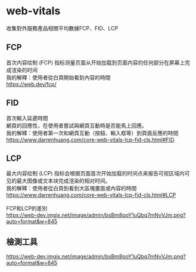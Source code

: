 # web-vitals
收集對外服務產品相關平均數據FCP、FID、LCP

## FCP
首次内容绘制 (FCP) 指标测量页面从开始加载到页面内容的任何部分在屏幕上完成渲染的时间<br>
我的解釋：使用者從白頁開始看到內容的時間<br>
https://web.dev/fcp/

## FID
首次輸入延遲時間<br>
網頁的回應性，在使用者嘗試與網頁互動時是否能馬上回應。<br>
我的解釋：使用者第一次和網頁互動（按鈕、輸入框等）到頁面反應的時間<br>
https://www.darrenhuang.com/core-web-vitals-lcp-fid-cls.html#FID

## LCP
最大内容绘制 (LCP) 指标会根据页面首次开始加载的时间点来报告可视区域内可见的最大图像或文本块完成渲染的相对时间。<br>
我的解釋：使用者從白頁到看到大區塊畫面或內容的時間<br>
https://www.darrenhuang.com/core-web-vitals-lcp-fid-cls.html#LCP<br>
<br>
FCP和LCP的差別<br>
https://web-dev.imgix.net/image/admin/bsBm8poY1uQbq7mNvVJm.png?auto=format&w=845

## 檢測工具
https://web-dev.imgix.net/image/admin/bsBm8poY1uQbq7mNvVJm.png?auto=format&w=845
